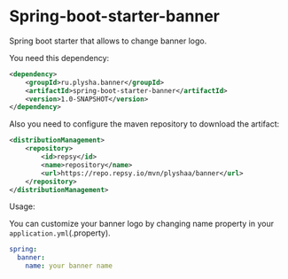 # Spring-boot-starter-banner
Spring boot starter that allows to change banner logo.

You need this dependency:

```xml
<dependency>
    <groupId>ru.plysha.banner</groupId>
    <artifactId>spring-boot-starter-banner</artifactId>
    <version>1.0-SNAPSHOT</version>
</dependency>
```
Also you need to configure the maven repository to download the artifact:

```xml
<distributionManagement>
    <repository>
        <id>repsy</id>
        <name>repository</name>
        <url>https://repo.repsy.io/mvn/plyshaa/banner</url>
    </repository>
</distributionManagement>
```

Usage:

You can customize your banner logo by changing name property
in your `application.yml`(.property).

```yml
spring:
  banner:
    name: your banner name
```
